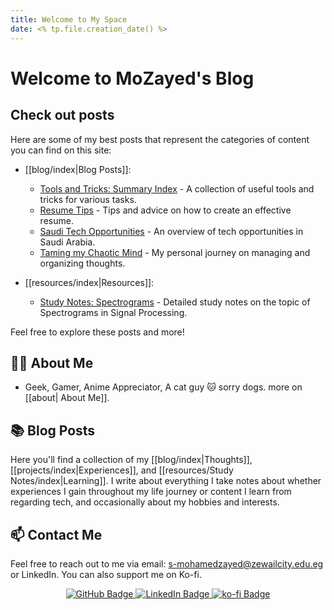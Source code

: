 ```yaml
---
title: Welcome to My Space
date: <% tp.file.creation_date() %>
---
```


# Welcome to MoZayed's Blog

## Check out posts

Here are some of my best posts that represent the categories of content you can find on this site:

- [[blog/index|Blog Posts]]:

  - [Tools and Tricks: Summary Index](blog/Tools%20and%20Tricks/Summary-Index.md) - A collection of useful tools and tricks for various tasks.
  - [Resume Tips](blog/Resume%20Tips.md) - Tips and advice on how to create an effective resume.
  - [Saudi Tech Opportunities](blog/Saudi%20Tech%20Opportunities.md) - An overview of tech opportunities in Saudi Arabia.
  - [Taming my Chaotic Mind](blog/Taming%20my%20Chaotic%20Mind.md) - My personal journey on managing and organizing thoughts.

- [[resources/index|Resources]]:

  - [Study Notes: Spectrograms](resources/Study%20Notes/Signal%20Processing/Spectrograms.md) - Detailed study notes on the topic of Spectrograms in Signal Processing.

Feel free to explore these posts and more!

## 👨‍💻 About Me

- Geek, Gamer, Anime Appreciator, A cat guy 🐱 sorry dogs. more on [[about| About Me]].

## 📚 Blog Posts

Here you'll find a collection of my [[blog/index|Thoughts]], [[projects/index|Experiences]], and [[resources/Study Notes/index|Learning]].
I write about everything I take notes about whether experiences I gain throughout my life journey or content I learn from regarding tech, and occasionally about my hobbies and interests.

## 📫 Contact Me

Feel free to reach out to me via email: <s-mohamedzayed@zewailcity.edu.eg> or LinkedIn.
You can also support me on Ko-fi.
<p align="center">
  <a href="https://github.com/mozayed007">
    <img src="https://img.shields.io/badge/-GitHub-black?style=flat&logo=github&logoColor=white" alt="GitHub Badge">
  </a>
  <a href="https://www.linkedin.com/in/mozayed007/">
    <img src="https://img.shields.io/badge/-LinkedIn-blue?style=flat&logo=Linkedin&logoColor=white" alt="LinkedIn Badge">
  </a>
  <a href="https://ko-fi.com/mozayed007">
    <img src="https://img.shields.io/badge/-ko--fi-red?style=flat&logo=ko-fi&logoColor=white" alt="ko-fi Badge">
  </a>
</p>
